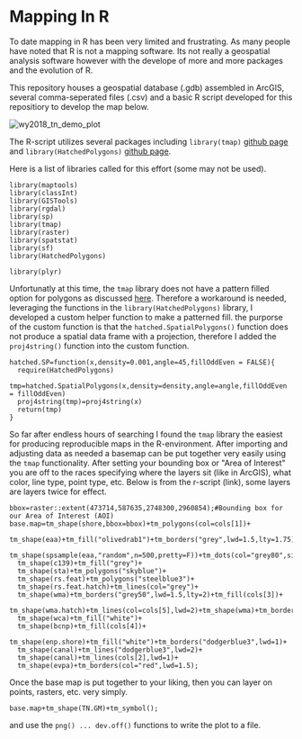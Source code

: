 # Mapping In R

To date mapping in R has been very limited and frustrating. As many people have noted that R is not a mapping software. Its not really a geospatial analysis software however with the develope of more and more packages and the evolution of R.

This repository houses a geospatial database (.gdb) assembled in ArcGIS, several comma-seperated files (.csv) and a basic R script developed for this repositiory to develop the map below.

![wy2018_tn_demo_plot](https://user-images.githubusercontent.com/36565183/43526306-e46419de-9571-11e8-9b11-2a8ef9c3852f.png)

The R-script utilizes several packages including `library(tmap)` [github page](https://github.com/mtennekes/tmap) and `library(HatchedPolygons)` [github page](https://github.com/statnmap/HatchedPolygons). 

Here is a list of libraries called for this effort (some may not be used).
```
library(maptools)
library(classInt)
library(GISTools)
library(rgdal)
library(sp)
library(tmap)
library(raster)
library(spatstat)
library(sf)
library(HatchedPolygons)

library(plyr)
```

Unfortunatly at this time, the `tmap` library does not have a pattern filled option for polygons as discussed [here](https://github.com/mtennekes/tmap/issues/49). Therefore a workaround is needed, leveraging the functions in the `library(HatchedPolygons)` library, I developed a custom helper function to make a patterned fill. the purporse of the custom function is that the `hatched.SpatialPolygons()` function does not produce a spatial data frame with a projection, therefore I added the `proj4string()` function into the custom function.  

```
hatched.SP=function(x,density=0.001,angle=45,fillOddEven = FALSE){
  require(HatchedPolygons)
  tmp=hatched.SpatialPolygons(x,density=density,angle=angle,fillOddEven = fillOddEven)
  proj4string(tmp)=proj4string(x)
  return(tmp)
}
```

So far after endless hours of searching I found the `tmap` library the easiest for producing reproducible maps in the R-environment. After importing and adjusting data as needed a basemap can be put together very easily using the `tmap` functionality. After setting your bounding box or "Area of Interest" you are off to the races specifying where the layers sit (like in ArcGIS), what color, line type, point type, etc. Below is from the r-script (link), some layers are layers twice for effect. 

```
bbox=raster::extent(473714,587635,2748300,2960854);#Bounding box for our Area of Interest (AOI)
base.map=tm_shape(shore,bbox=bbox)+tm_polygons(col=cols[1])+
  tm_shape(eaa)+tm_fill("olivedrab1")+tm_borders("grey",lwd=1.5,lty=1.75)+
  tm_shape(spsample(eaa,"random",n=500,pretty=F))+tm_dots(col="grey80",size=0.005)+
  tm_shape(c139)+tm_fill("grey")+
  tm_shape(sta)+tm_polygons("skyblue")+
  tm_shape(rs.feat)+tm_polygons("steelblue3")+
  tm_shape(rs.feat.hatch)+tm_lines(col="grey")+
  tm_shape(wma)+tm_borders("grey50",lwd=1.5,lty=2)+tm_fill(cols[3])+
  tm_shape(wma.hatch)+tm_lines(col=cols[5],lwd=2)+tm_shape(wma)+tm_borders("grey50",lwd=2,lty=1)+
  tm_shape(wca)+tm_fill("white")+
  tm_shape(bcnp)+tm_fill(cols[4])+
  tm_shape(enp.shore)+tm_fill("white")+tm_borders("dodgerblue3",lwd=1)+
  tm_shape(canal)+tm_lines("dodgerblue3",lwd=2)+
  tm_shape(canal)+tm_lines(cols[2],lwd=1)+
  tm_shape(evpa)+tm_borders(col="red",lwd=1.5);
```

Once the base map is put together to your liking, then you can layer on points, rasters, etc. very simply. 

```
base.map+tm_shape(TN.GM)+tm_symbol();
```
and use the `png() ... dev.off()` functions to write the plot to a file. 
